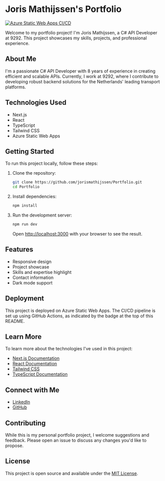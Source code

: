 # Joris Mathijssen's Portfolio

[![Azure Static Web Apps CI/CD](https://github.com/jorismathijssen/Portfolio/actions/workflows/azure-static-web-apps-thankful-dune-008456d03.yml/badge.svg)](https://github.com/jorismathijssen/Portfolio/actions/workflows/azure-static-web-apps-thankful-dune-008456d03.yml)

Welcome to my portfolio project! I'm Joris Mathijssen, a C# API Developer at 9292. This project showcases my skills, projects, and professional experience.

## About Me

I'm a passionate C# API Developer with 8 years of experience in creating efficient and scalable APIs. Currently, I work at 9292, where I contribute to developing robust backend solutions for the Netherlands' leading transport platforms.

## Technologies Used

- Next.js
- React
- TypeScript
- Tailwind CSS
- Azure Static Web Apps

## Getting Started

To run this project locally, follow these steps:

1. Clone the repository:
   ```bash
   git clone https://github.com/jorismathijssen/Portfolio.git
   cd Portfolio
   ```

2. Install dependencies:
   ```bash
   npm install
   ```

3. Run the development server:
   ```bash
   npm run dev
   ```

   Open [http://localhost:3000](http://localhost:3000) with your browser to see the result.

## Features

- Responsive design
- Project showcase
- Skills and expertise highlight
- Contact information
- Dark mode support

## Deployment

This project is deployed on Azure Static Web Apps. The CI/CD pipeline is set up using GitHub Actions, as indicated by the badge at the top of this README.

## Learn More

To learn more about the technologies I've used in this project:

- [Next.js Documentation](https://nextjs.org/docs)
- [React Documentation](https://reactjs.org/)
- [Tailwind CSS](https://tailwindcss.com/)
- [TypeScript Documentation](https://www.typescriptlang.org/docs/)

## Connect with Me

- [LinkedIn](https://www.linkedin.com/in/jorismathijssen)
- [GitHub](https://github.com/jorismathijssen)

## Contributing

While this is my personal portfolio project, I welcome suggestions and feedback. Please open an issue to discuss any changes you'd like to propose.

## License

This project is open source and available under the [MIT License](LICENSE).

